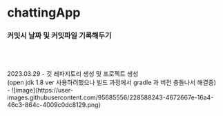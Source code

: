# chattingApp

### 커밋시 날짜 및 커밋파일 기록해두기
</br>
</br>
</br>
2023.03.29
 -  깃 레파지토리 생성 및 프로젝트 생성 </br>
    (open jdk 1.8 ver 사용하려했으나 빌드 과정에서 gradle 과 버전 충돌나서 해결중)
</br>
 - ![image](https://user-images.githubusercontent.com/95685556/228588243-4672667e-16a4-46c3-864c-4009c0dc8129.png)
